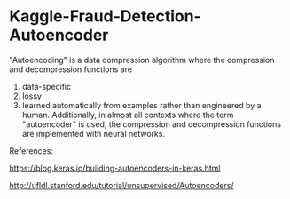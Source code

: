 # Kaggle-Fraud-Detection-Autoencoder


"Autoencoding" is a data compression algorithm where the compression and decompression functions are 
  1) data-specific 
  2) lossy
  3) learned automatically from examples rather than engineered by a human. Additionally, in almost all contexts where the term      "autoencoder" is used, the compression and decompression functions are implemented with neural networks.

References:

https://blog.keras.io/building-autoencoders-in-keras.html

http://ufldl.stanford.edu/tutorial/unsupervised/Autoencoders/

